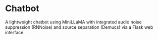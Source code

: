# Chatbot
A lightweight chatbot using MiniLLaMA with integrated audio noise suppression (RNNoise) and source separation (Demucs) via a Flask web interface.
